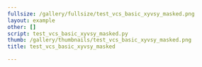 ```yaml
---
fullsize: /gallery/fullsize/test_vcs_basic_xyvsy_masked.png
layout: example
other: []
script: test_vcs_basic_xyvsy_masked.py
thumb: /gallery/thumbnails/test_vcs_basic_xyvsy_masked.png
title: test_vcs_basic_xyvsy_masked

---
```

